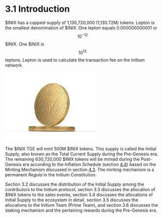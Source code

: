# 3.1 Introduction

$INIX has a capped-supply of 1,130,720,000 (1,130.72M) tokens. Lepton is the smallest denomination of $INIX. One lepton equals 0.000000000001 or $$10^{-12}$$  $INIX. One $INIX is $$10^{12}$$​leptons. Lepton is used to calculate the transaction fee on the Initium network.

![$INIX, the Initium Native Token.](../.gitbook/assets/initium-coin-Small.png)

The $INIX TGE will mint 500M $INIX tokens. This supply is called the Initial Supply, also known as the Total Current Supply during the Pre-Genesis era. The remaining 630,720,000 $INIX tokens will be minted during the Post-Genesis era according to the Inflation Schedule (section [4.4](../post-gen/4.4-inflation-schedule.md)) based on the Minting Mechanism discussed in section [4.3](../post-gen/4.3-minting-mechanism.md). The minting mechanism is a permanent _Regula_ in the Initium Constitution.&#x20;

Section 3.2 discusses the distribution of the Initial Supply among the contributors to the Initium protocol, section 3.3 discusses the allocation of $INIX tokens to the sales events, section 3.4 discusses the allocations of Initial Supply to the ecosystem in detail, section 3.5 discusses the allocations to the Initium Team (Prime Team), and section 3.6 discusses the staking mechanism and the pertaining rewards during the Pre-Genesis era.
